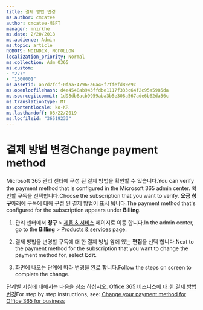 ```yaml
---
title: 결제 방법 변경
ms.author: cmcatee
author: cmcatee-MSFT
manager: mnirkhe
ms.date: 2/20/2018
ms.audience: Admin
ms.topic: article
ROBOTS: NOINDEX, NOFOLLOW
localization_priority: Normal
ms.collection: Adm_O365
ms.custom:
- "277"
- "1500001"
ms.assetid: a67d2fcf-0faa-4796-a6a4-f7ffefd89e9c
ms.openlocfilehash: d4e4548ab943ffdbe1117f333c64f2c95a5985da
ms.sourcegitcommit: 1d98db8acb9959aba3b5e308a567ade6b62da56c
ms.translationtype: MT
ms.contentlocale: ko-KR
ms.lasthandoff: 08/22/2019
ms.locfileid: "36519233"
---
```

# <a name="change-payment-method"></a><span data-ttu-id="3578e-102">결제 방법 변경</span><span class="sxs-lookup"><span data-stu-id="3578e-102">Change payment method</span></span>

<span data-ttu-id="3578e-103">Microsoft 365 관리 센터에 구성 된 결제 방법을 확인할 수 있습니다.</span><span class="sxs-lookup"><span data-stu-id="3578e-103">You can verify the payment method that is configured in the Microsoft 365 admin center.</span></span> <span data-ttu-id="3578e-104">확인할 구독을 선택합니다.</span><span class="sxs-lookup"><span data-stu-id="3578e-104">Choose the subscription that you want to verify.</span></span> <span data-ttu-id="3578e-105">**요금 청구**아래에 구독에 대해 구성 된 결제 방법이 표시 됩니다.</span><span class="sxs-lookup"><span data-stu-id="3578e-105">The payment method that's configured for the subscription appears under **Billing**.</span></span> 
  
1. <span data-ttu-id="3578e-106">관리 센터에서 **청구** \> [제품 & 서비스](https://go.microsoft.com/fwlink/p/?linkid=842054) 페이지로 이동 합니다.</span><span class="sxs-lookup"><span data-stu-id="3578e-106">In the admin center, go to the **Billing** \> [Products & services](https://go.microsoft.com/fwlink/p/?linkid=842054) page.</span></span>

2. <span data-ttu-id="3578e-107">결제 방법을 변경할 구독에 대 한 결제 방법 옆에 있는 **편집**을 선택 합니다.</span><span class="sxs-lookup"><span data-stu-id="3578e-107">Next to the payment method for the subscription that you want to change the payment method for, select **Edit**.</span></span>

3. <span data-ttu-id="3578e-108">화면에 나오는 단계에 따라 변경을 완료 합니다.</span><span class="sxs-lookup"><span data-stu-id="3578e-108">Follow the steps on screen to complete the change.</span></span>

<span data-ttu-id="3578e-109">단계별 지침에 대해서는 다음을 참조 하십시오. [Office 365 비즈니스에 대 한 결제 방법 변경](https://docs.microsoft.com/office365/admin/subscriptions-and-billing/change-payment-method)</span><span class="sxs-lookup"><span data-stu-id="3578e-109">For step by step instructions, see: [Change your payment method for Office 365 for business](https://docs.microsoft.com/office365/admin/subscriptions-and-billing/change-payment-method)</span></span>